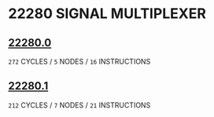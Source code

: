 # 22280 SIGNAL MULTIPLEXER

## [22280.0](22280.0.txt)
`272` CYCLES / `5` NODES / `16` INSTRUCTIONS
## [22280.1](22280.1.txt)
`212` CYCLES / `7` NODES / `21` INSTRUCTIONS


